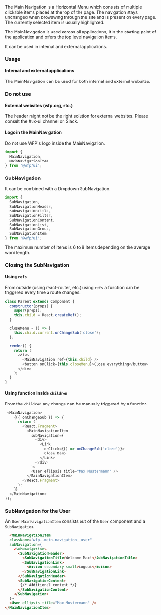 The Main Navigation is a Horizontal Menu which consists of multiple
clickable items placed at the top of the page. The navigation stays
unchanged when browswing through the site and is present on every page.
The currently selected item is usually highlighted.

The MainNavigation is used across all applications, it is the starting point of the application and offers the top level navigation items.

It can be used in internal and external applications.


### Usage

#### Internal and external applications
The MainNavigation can be used for both internal and external websites.

### Do not use

#### External websites (wfp.org, etc.)
The header might not be the right solution for external websites. Please consult the #ux-ui channel on Slack.

#### Logo in the MainNavigation
Do not use WFP's logo inside the MainNavigation.


```js
import {
  MainNavigation,
  MainNavigationItem
} from '@wfp/ui';
```

### SubNavigation

It can be combined with a Dropdown SubNavigation.

```js
import {
  SubNavigation,
  SubNavigationHeader,
  SubNavigationTitle,
  SubNavigationFilter,
  SubNavigationContent,
  SubNavigationList,
  SubNavigationGroup,
  SubNavigationItem 
} from '@wfp/ui';
```

The maximum number of items is 6 to 8 items depending on the average word length.

### Closing the SubNavigation

#### Using `refs`

From outside (using react-router, etc.) using `refs` a function can be triggered every time a route changes.

```js
class Parent extends Component {
  constructor(props) {
    super(props);
    this.child = React.createRef();
  }

  closeMenu = () => {
    this.child.current.onChangeSub('close');
  };

  render() {
    return (
      <div>
        <MainNavigation ref={this.child} />
        <button onClick={this.closeMenu}>Close everything</button>
      </div>
    );
  }
}
```

#### Using function inside `children`

From the `children` any change can be manually triggered by a function

```js
 <MainNavigation>
    {({ onChangeSub }) => {
      return (
        <React.Fragment>
          <MainNavigationItem
            subNavigation={
              <div>
                <Link
                  onClick={() => onChangeSub('close')}>
                  Close Demo
                </Link>
              </div>
            }>
            <User ellipsis title="Max Mustermann" />
          </MainNavigationItem>
        </React.Fragment>
      );
    }}
  </MainNavigation>
));
```

### SubNavigation for the User

An `User` `MainNavigationItem` consists out of the `User` component and a `SubNavigation`.

```html
  <MainNavigationItem
  className="wfp--main-navigation__user"
  subNavigation={
    <SubNavigation>
      <SubNavigationHeader>
        <SubNavigationTitle>Welcome Max!</SubNavigationTitle>
        <SubNavigationLink>
          <Button secondary small>Logout</Button>
        </SubNavigationLink>
      </SubNavigationHeader>
      <SubNavigationContent>
       {/* Additional content */}
      </SubNavigationContent>
    </SubNavigation>
  }>
  <User ellipsis title="Max Mustermann" />
</MainNavigationItem>
```